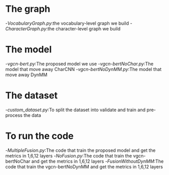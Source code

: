 # The graph
-*VocabularyGraph.py*:the vocabulary-level graph we build
-*CharacterGraph.py*:the character-level graph we build

# The model
-*vgcn-bert.py*:The proposed model we use
-*vgcn-bertNoChar.py*:The model that move away CharCNN
-*vgcn-bertNoDynMM.py*:The model that move away DynMM

# The dataset
-*custom_dataset.py*:To split the dataset into validate and train and pre-process the data

# To run the code
-*MultipleFusion.py*:The code that train the proposed model and get the metrics in 1,6,12 layers
-*NoFusion.py*:The code that train the vgcn-bertNoChar and get the metrics in 1,6,12 layers
-*FusionWithoutDynMM*:The code that train the vgcn-bertNoDynMM and get the metrics in 1,6,12 layers

